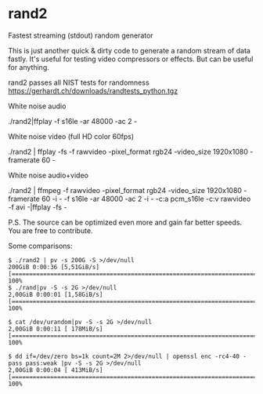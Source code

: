 # rand2
Fastest streaming (stdout) random generator

This is just another quick & dirty code to generate a random stream of data fastly.
It's useful for testing video compressors or effects.
But can be useful for anything.

rand2 passes all NIST tests for randomness
https://gerhardt.ch/downloads/randtests_python.tgz

White noise audio

./rand2|ffplay -f s16le -ar 48000 -ac 2 -

White noise video (full HD color 60fps)

./rand2 | ffplay -fs -f rawvideo -pixel_format rgb24 -video_size 1920x1080 -framerate 60 -

White noise audio+video

./rand2 | ffmpeg -f rawvideo -pixel_format rgb24 -video_size 1920x1080 -framerate 60 -i - -f s16le -ar 48000 -ac 2 -i - -c:a pcm_s16le -c:v rawvideo -f avi -|ffplay -fs -

P.S.
The source can be optimized even more and gain far better speeds.
You are free to contribute.

Some comparisons:

    $ ./rand2 | pv -s 200G -S >/dev/null
    200GiB 0:00:36 [5,51GiB/s] [========================================================================>] 100%            
    $ ./rand|pv -S -s 2G >/dev/null
    2,00GiB 0:00:01 [1,58GiB/s] [========================================================================>] 100%            

    $ cat /dev/urandom|pv -S -s 2G >/dev/null
    2,00GiB 0:00:11 [ 178MiB/s] [========================================================================>] 100%            

    $ dd if=/dev/zero bs=1k count=2M 2>/dev/null | openssl enc -rc4-40 -pass pass:weak |pv -S -s 2G >/dev/null
    2,00GiB 0:00:04 [ 413MiB/s] [========================================================================>] 100%            
